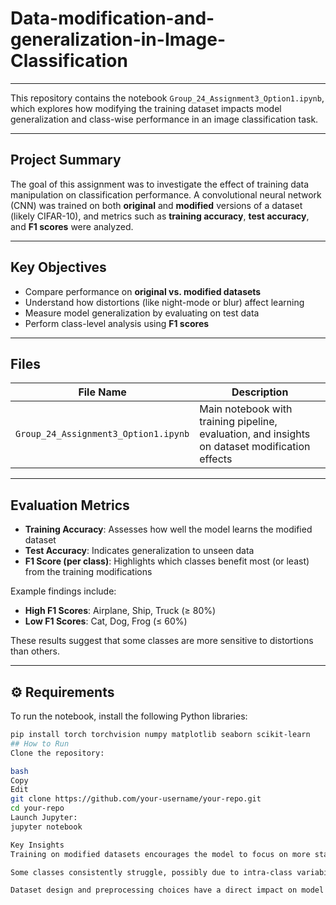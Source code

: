 # Data-modification-and-generalization-in-Image-Classification

---
This repository contains the notebook `Group_24_Assignment3_Option1.ipynb`, which explores how modifying the training dataset impacts model generalization and class-wise performance in an image classification task.

---

## Project Summary

The goal of this assignment was to investigate the effect of training data manipulation on classification performance. A convolutional neural network (CNN) was trained on both **original** and **modified** versions of a dataset (likely CIFAR-10), and metrics such as **training accuracy**, **test accuracy**, and **F1 scores** were analyzed.

---

##  Key Objectives

- Compare performance on **original vs. modified datasets**
- Understand how distortions (like night-mode or blur) affect learning
- Measure model generalization by evaluating on test data
- Perform class-level analysis using **F1 scores**

---

## Files

| File Name                            | Description |
|-------------------------------------|-------------|
| `Group_24_Assignment3_Option1.ipynb` | Main notebook with training pipeline, evaluation, and insights on dataset modification effects |

---

##  Evaluation Metrics

- **Training Accuracy**: Assesses how well the model learns the modified dataset
- **Test Accuracy**: Indicates generalization to unseen data
- **F1 Score (per class)**: Highlights which classes benefit most (or least) from the training modifications

Example findings include:
- **High F1 Scores**: Airplane, Ship, Truck (≥ 80%)
- **Low F1 Scores**: Cat, Dog, Frog (≤ 60%)

These results suggest that some classes are more sensitive to distortions than others.

---

## ⚙️ Requirements

To run the notebook, install the following Python libraries:

```bash
pip install torch torchvision numpy matplotlib seaborn scikit-learn
## How to Run
Clone the repository:

bash
Copy
Edit
git clone https://github.com/your-username/your-repo.git
cd your-repo
Launch Jupyter:
jupyter notebook

Key Insights
Training on modified datasets encourages the model to focus on more stable features, improving robustness under different conditions.

Some classes consistently struggle, possibly due to intra-class variability or visual similarity to other categories.

Dataset design and preprocessing choices have a direct impact on model fairness and class balance.



